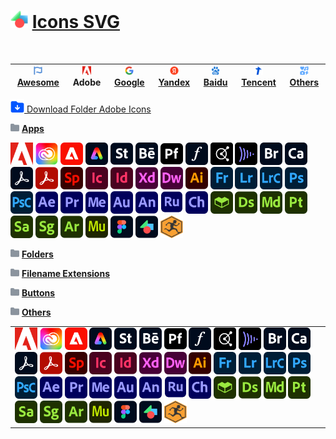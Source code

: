# <img style="width:28px; height:28px; pointer-events:none; cursor: default;" src="https://github.com/Li-Deheng/Icons-SVG/blob/main/Adobe/Apps/Motion-Graphics.svg" alt="Icons" onclick="return false"> [Icons SVG][0] 
<img src="https://komarev.com/ghpvc/?username=Li-Deheng&style=flat-square&color=blue" alt=""/>
  
 | <img bgcolor=ffff00 style="width:14px; height:14px; pointer-events:none; cursor: default;" src="https://github.com/Li-Deheng/Icons-SVG/blob/main/Awesome/Awesome-Logo.svg" alt="Awesome" onclick="return false"> [**Awesome**][1] | <img style="width:14px; height:14px; pointer-events:none; cursor: default;" src="https://github.com/Li-Deheng/Icons-SVG/blob/main/Adobe/Apps/Adobe-Logo.svg" alt="Adobe" onclick="return false"> **Adobe** | <img style="width:14px; height:14px; pointer-events:none; cursor: default;" src="https://github.com/Li-Deheng/Icons-SVG/blob/main/Google/Google-Logo.svg" alt="Google" onclick="return false"> [**Google**][3] | <img style="width:14px; height:14px; pointer-events:none; cursor: default;" src="https://github.com/Li-Deheng/Icons-SVG/blob/main/Yandex/Yandex-Logo.svg" alt="Yandex" onclick="return false"> [**Yandex**][4] | <img style="width:14px; height:14px; pointer-events:none; cursor: default;" src="https://github.com/Li-Deheng/Icons-SVG/blob/main/Baidu/Baidu-Logo.svg" alt="Baidu" onclick="return false"> [**Baidu**][5] | <img style="width:14px; height:14px; pointer-events:none; cursor: default;" src="https://github.com/Li-Deheng/Icons-SVG/blob/main/Tencent/Tencent-Logo.svg" alt="Tencent" onclick="return false"> [**Tencent**][6] | <img style="width:14px; height:14px; pointer-events:none; cursor: default;" src="https://github.com/Li-Deheng/Icons-SVG/blob/main/Awesome/icons.svg" alt="Others" onclick="return false"> [**Others**][9] |
   |:----------:|:------------:|:-----------:|:-----------:|:-----------:|:-----------:|:-----------:| 
   
[0]: https://github.com/Li-Deheng/Icons-SVG
[1]: https://github.com/Li-Deheng/Icons-SVG/tree/main/Awesome
[3]: https://github.com/Li-Deheng/Icons-SVG/tree/main/Google
[4]: https://github.com/Li-Deheng/Icons-SVG/tree/main/Yandex
[5]: https://github.com/Li-Deheng/Icons-SVG/tree/main/Baidu
[6]: https://github.com/Li-Deheng/Icons-SVG/tree/main/Tencent
[9]: https://github.com/Li-Deheng/Icons-SVG/tree/main/Others

<a href="https://downgit.github.io/#/home?url=https://github.com/Li-Deheng/Icons-SVG/tree/main/Adobe" title="Download with DownGit" target="_blank"><img style="width:22px; height:22px; pointer-events:none; cursor: default;" src="https://github.com/Li-Deheng/Icons-SVG/blob/main/Awesome/Download-Folder.svg" alt="Download" target="_blank"> Download Folder Adobe Icons</a>

<img style="width:14px; height:14px; pointer-events:none; cursor: default;" src="https://github.com/Li-Deheng/Icons-SVG/blob/main/Directory.svg" alt="Directory" onclick="return false"> [**Apps**](https://github.com/Li-Deheng/Icons-SVG/tree/main/Adobe/Apps)

<img style="width:36px; height:36px;" src="https://github.com/Li-Deheng/Icons-SVG/blob/main/Adobe/Apps/Adobe-Logo.svg" alt="Adobe Logo" title="Adobe Logo" target="_blank"> <img style="width:36px; height:36px;" src="https://github.com/Li-Deheng/Icons-SVG/blob/main/Adobe/Apps/Adobe-Creative-Cloud.svg" alt="Adobe Creative Cloud" title="Adobe Creative Cloud" target="_blank"> <img style="width:36px; height:36px;" src="https://github.com/Li-Deheng/Icons-SVG/blob/main/Adobe/Apps/Adobe-Experience-Cloud.svg" alt="Adobe Experience Cloud" title="Adobe Experience Cloud" target="_blank"> <img style="width:36px; height:36px;" src="https://github.com/Li-Deheng/Icons-SVG/blob/main/Adobe/Apps/Adobe-Express.svg" alt="Adobe Express" title="Adobe Express" target="_blank">  <img style="width:36px; height:36px;" src="https://github.com/Li-Deheng/Icons-SVG/blob/main/Adobe/Apps/Adobe-Stock.svg" alt="Adobe Stock" title="Adobe Stock" target="_blank"> <img style="width:36px; height:36px;" src="https://github.com/Li-Deheng/Icons-SVG/blob/main/Adobe/Apps/Adobe-Behance.svg" alt="Adobe Behance" title="Adobe Behance" target="_blank"> <img style="width:36px; height:36px;" src="https://github.com/Li-Deheng/Icons-SVG/blob/main/Adobe/Apps/Adobe-Portfolio.svg" alt="Adobe Portfolio" title="Adobe Portfolio" target="_blank"> <img style="width:36px; height:36px;" src="https://github.com/Li-Deheng/Icons-SVG/blob/main/Adobe/Apps/Adobe-Fonts.svg" alt="Adobe Fonts" title="Adobe Fonts" target="_blank"> <img style="width:36px; height:36px;" src="https://github.com/Li-Deheng/Icons-SVG/blob/main/Adobe/Apps/Adobe-Color.svg" alt="Adobe Color" title="Adobe Color" target="_blank"> <img style="width:36px; height:36px;" src="https://github.com/Li-Deheng/Icons-SVG/blob/main/Adobe/Apps/Adobe-Frame-io.svg" alt="Adobe Frame.io" title="Adobe Frame.io" target="_blank"> <img style="width:36px; height:36px;" src="https://github.com/Li-Deheng/Icons-SVG/blob/main/Adobe/Apps/Adobe-Bridge.svg" alt="Adobe Bridge" title="Adobe Bridge" target="_blank"> <img style="width:36px; height:36px;" src="https://github.com/Li-Deheng/Icons-SVG/blob/main/Adobe/Apps/Adobe-Capture.svg" alt="Adobe Capture" title="Adobe Capture" target="_blank"> <img style="width:36px; height:36px;" src="https://github.com/Li-Deheng/Icons-SVG/blob/main/Adobe/Apps/Adobe-Acrobat-Pro.svg" alt="Adobe Acrobat Pro" title="Adobe Acrobat Pro" target="_blank"> <img style="width:36px; height:36px;" src="https://github.com/Li-Deheng/Icons-SVG/blob/main/Adobe/Apps/Adobe-Acrobat-Reader.svg" alt="Adobe Acrobat Reader" title="Adobe Acrobat Reader" target="_blank"> <img style="width:36px; height:36px;" src="https://github.com/Li-Deheng/Icons-SVG/blob/main/Adobe/Apps/Adobe-Sparck.svg" alt="Adobe Sparck" title="Adobe Sparck" target="_blank"> <img style="width:36px; height:36px;" src="https://github.com/Li-Deheng/Icons-SVG/blob/main/Adobe/Apps/Adobe-InCopy.svg" alt="Adobe InCopy" title="Adobe InCopy" target="_blank"> <img style="width:36px; height:36px;" src="https://github.com/Li-Deheng/Icons-SVG/blob/main/Adobe/Apps/Adobe-InDesign.svg" alt="Adobe InDesign" title="Adobe InDesign" target="_blank"> <img style="width:36px; height:36px;" src="https://github.com/Li-Deheng/Icons-SVG/blob/main/Adobe/Apps/Adobe-XD.svg" alt="Adobe XD" title="Adobe XD" target="_blank"> <img style="width:36px; height:36px;" src="https://github.com/Li-Deheng/Icons-SVG/blob/main/Adobe/Apps/Adobe-Dreamweaver.svg" alt="Adobe Dreamweaver" title="Adobe Dreamweaver" target="_blank"> <img style="width:36px; height:36px;" src="https://github.com/Li-Deheng/Icons-SVG/blob/main/Adobe/Apps/Adobe-Illustrator.svg" alt="Adobe Illustrator" title="Adobe Illustrator" target="_blank"> <img style="width:36px; height:36px;" src="https://github.com/Li-Deheng/Icons-SVG/blob/main/Adobe/Apps/Adobe-Fresco.svg" alt="Adobe Fresco" title="Adobe Fresco" target="_blank"> <img style="width:36px; height:36px;" src="https://github.com/Li-Deheng/Icons-SVG/blob/main/Adobe/Apps/Adobe-Lightroom.svg" alt="Adobe Lightroom" title="Adobe Lightroom" target="_blank"> <img style="width:36px; height:36px;" src="https://github.com/Li-Deheng/Icons-SVG/blob/main/Adobe/Apps/Adobe-Lightroom-Classic.svg" alt="Adobe Lightroom Classic" title="Adobe Lightroom Classic" target="_blank"> <img style="width:36px; height:36px;" src="https://github.com/Li-Deheng/Icons-SVG/blob/main/Adobe/Apps/Adobe-Photoshop.svg" alt="Adobe Photoshop" title="Adobe Photoshop" target="_blank"> <img style="width:36px; height:36px;" src="https://github.com/Li-Deheng/Icons-SVG/blob/main/Adobe/Apps/Adobe-Photoshop-Camera.svg" alt="Adobe Photoshop Camera" title="Adobe Photoshop Camera" target="_blank"> <img style="width:36px; height:36px;" src="https://github.com/Li-Deheng/Icons-SVG/blob/main/Adobe/Apps/Adobe-After-Effects.svg" alt="Adobe After Effects" title="Adobe After Effects" target="_blank"> <img style="width:36px; height:36px;" src="https://github.com/Li-Deheng/Icons-SVG/blob/main/Adobe/Apps/Adobe-Premiere-Pro.svg" alt="Adobe Premiere Pro" title="Adobe Premiere Pro" target="_blank"> <img style="width:36px; height:36px;" src="https://github.com/Li-Deheng/Icons-SVG/blob/main/Adobe/Apps/Adobe-Media-Encoder.svg" alt="Adobe Media Encoder" title="Adobe Media Encoder" target="_blank"> <img style="width:36px; height:36px;" src="https://github.com/Li-Deheng/Icons-SVG/blob/main/Adobe/Apps/Adobe-Audition.svg" alt="Adobe Audition" title="Adobe Audition" target="_blank"> <img style="width:36px; height:36px;" src="https://github.com/Li-Deheng/Icons-SVG/blob/main/Adobe/Apps/Adobe-Animate.svg" alt="Adobe Animate" title="Adobe Animate" target="_blank"> <img style="width:36px; height:36px;" src="https://github.com/Li-Deheng/Icons-SVG/blob/main/Adobe/Apps/Adobe-Premiere-Rush.svg" alt="Adobe Premiere Rush" title="Adobe Premiere Rush" target="_blank"> <img style="width:36px; height:36px;" src="https://github.com/Li-Deheng/Icons-SVG/blob/main/Adobe/Apps/Adobe-Character-Animator.svg" alt="Adobe Character Animator" title="Adobe Character Animator" target="_blank"> <img style="width:36px; height:36px;" src="https://github.com/Li-Deheng/Icons-SVG/blob/main/Adobe/Apps/Adobe-Substance-3D-Assets.svg" alt="Adobe Substance 3D Assets" title="Adobe Substance 3D Assets" target="_blank"> <img style="width:36px; height:36px;" src="https://github.com/Li-Deheng/Icons-SVG/blob/main/Adobe/Apps/Adobe-Substance-3D-Designer.svg" alt="Adobe Substance 3D Designer" title="Adobe Substance 3D Designer" target="_blank"> <img style="width:36px; height:36px;" src="https://github.com/Li-Deheng/Icons-SVG/blob/main/Adobe/Apps/Adobe-Substance-3D-Modeler.svg" alt="Adobe Substance 3D Modeler" title="Adobe Substance 3D Modeler" target="_blank"> <img style="width:36px; height:36px;" src="https://github.com/Li-Deheng/Icons-SVG/blob/main/Adobe/Apps/Adobe-Substance-3D-Painter.svg" alt="Adobe Substance 3D Painter" title="Adobe Substance 3D Painter" target="_blank"> <img style="width:36px; height:36px;" src="https://github.com/Li-Deheng/Icons-SVG/blob/main/Adobe/Apps/Adobe-Substance-3D-Sampler.svg" alt="Adobe Substance 3D Sampler" title="Adobe Substance 3D Sampler" target="_blank"> <img style="width:36px; height:36px;" src="https://github.com/Li-Deheng/Icons-SVG/blob/main/Adobe/Apps/Adobe-Substance-3D-Stager.svg" alt="Adobe Substance 3D Stager" title="Adobe Substance 3D Stager" target="_blank"> <img style="width:36px; height:36px;" src="https://github.com/Li-Deheng/Icons-SVG/blob/main/Adobe/Apps/Adobe-Aero.svg" alt="Adobe Aero" title="Adobe Aero" target="_blank"> <img style="width:36px; height:36px;" src="https://github.com/Li-Deheng/Icons-SVG/blob/main/Adobe/Apps/Adobe-Muse.svg" alt="Adobe Muse" title="Adobe Muse" target="_blank"> <img style="width:36px; height:36px;" src="https://github.com/Li-Deheng/Icons-SVG/blob/main/Adobe/Apps/Figma.svg" alt="Adobe Figma" title="Adobe Figma" target="_blank"> <img style="width:36px; height:36px;" src="https://github.com/Li-Deheng/Icons-SVG/blob/main/Adobe/Apps/Mogrt.svg" alt="Mogrt" title="Mogrt" target="_blank"> <img style="width:36px; height:36px;" src="https://github.com/Li-Deheng/Icons-SVG/blob/main/Adobe/Apps/Mixamo.svg" alt="Mixamo" title="Mixamo" target="_blank">

<img style="width:14px; height:14px; pointer-events:none; cursor: default;" src="https://github.com/Li-Deheng/Icons-SVG/blob/main/Directory.svg" alt="Directory" onclick="return false"> [**Folders**](https://github.com/Li-Deheng/Icons-SVG/tree/main/Adobe/Apps)


<img style="width:14px; height:14px; pointer-events:none; cursor: default;" src="https://github.com/Li-Deheng/Icons-SVG/blob/main/Directory.svg" alt="Directory" onclick="return false"> [**Filename Extensions**](https://github.com/Li-Deheng/Icons-SVG/tree/main/Adobe/Filename%20Extensions)


<img style="width:14px; height:14px; pointer-events:none; cursor: default;" src="https://github.com/Li-Deheng/Icons-SVG/blob/main/Directory.svg" alt="Directory" onclick="return false"> [**Buttons**](https://github.com/Li-Deheng/Icons-SVG/tree/main/Adobe/Apps)


<img style="width:14px; height:14px; pointer-events:none; cursor: default;" src="https://github.com/Li-Deheng/Icons-SVG/blob/main/Directory.svg" alt="Directory" onclick="return false"> [**Others**](https://github.com/Li-Deheng/Icons-SVG/tree/main/Adobe/Others)

 <head style="Box-body{background:#cccc !important;}"></head> 
 
<table data-sourcepos="15:1-19:259"><tbody>
<tr data-sourcepos="17:1-17:256"></tr>
<tr style="background-color:var(--color-border-muted) !important;" data-sourcepos="18:1-18:8176">
<td align="left" data-sourcepos="18:1-18:8176"><a target="_blank" rel="noopener noreferrer" href="https://github.com/Li-Deheng/Icons-SVG/blob/main/Adobe/Apps/Adobe-Logo.svg"><img style="width: 36px; height: 36px; max-width: 100%;" src="https://github.com/Li-Deheng/Icons-SVG/raw/main/Adobe/Apps/Adobe-Logo.svg" alt="Adobe Logo" title="Adobe Logo"></a> <a target="_blank" rel="noopener noreferrer" href="https://github.com/Li-Deheng/Icons-SVG/blob/main/Adobe/Apps/Adobe-Creative-Cloud.svg"><img style="width: 36px; height: 36px; max-width: 100%;" src="https://github.com/Li-Deheng/Icons-SVG/raw/main/Adobe/Apps/Adobe-Creative-Cloud.svg" alt="Adobe Creative Cloud" title="Adobe Creative Cloud"></a> <a target="_blank" rel="noopener noreferrer" href="https://github.com/Li-Deheng/Icons-SVG/blob/main/Adobe/Apps/Adobe-Experience-Cloud.svg"><img style="width: 36px; height: 36px; max-width: 100%;" src="https://github.com/Li-Deheng/Icons-SVG/raw/main/Adobe/Apps/Adobe-Experience-Cloud.svg" alt="Adobe Experience Cloud" title="Adobe Experience Cloud"></a> <a target="_blank" rel="noopener noreferrer" href="https://github.com/Li-Deheng/Icons-SVG/blob/main/Adobe/Apps/Adobe-Express.svg"><img style="width: 36px; height: 36px; max-width: 100%;" src="https://github.com/Li-Deheng/Icons-SVG/raw/main/Adobe/Apps/Adobe-Express.svg" alt="Adobe Express" title="Adobe Express"></a>  <a target="_blank" rel="noopener noreferrer" href="https://github.com/Li-Deheng/Icons-SVG/blob/main/Adobe/Apps/Adobe-Stock.svg"><img style="width: 36px; height: 36px; max-width: 100%;" src="https://github.com/Li-Deheng/Icons-SVG/raw/main/Adobe/Apps/Adobe-Stock.svg" alt="Adobe Stock" title="Adobe Stock"></a> <a target="_blank" rel="noopener noreferrer" href="https://github.com/Li-Deheng/Icons-SVG/blob/main/Adobe/Apps/Adobe-Behance.svg"><img style="width: 36px; height: 36px; max-width: 100%;" src="https://github.com/Li-Deheng/Icons-SVG/raw/main/Adobe/Apps/Adobe-Behance.svg" alt="Adobe Behance" title="Adobe Behance"></a> <a target="_blank" rel="noopener noreferrer" href="https://github.com/Li-Deheng/Icons-SVG/blob/main/Adobe/Apps/Adobe-Portfolio.svg"><img style="width: 36px; height: 36px; max-width: 100%;" src="https://github.com/Li-Deheng/Icons-SVG/raw/main/Adobe/Apps/Adobe-Portfolio.svg" alt="Adobe Portfolio" title="Adobe Portfolio"></a> <a target="_blank" rel="noopener noreferrer" href="https://github.com/Li-Deheng/Icons-SVG/blob/main/Adobe/Apps/Adobe-Fonts.svg"><img style="width: 36px; height: 36px; max-width: 100%;" src="https://github.com/Li-Deheng/Icons-SVG/raw/main/Adobe/Apps/Adobe-Fonts.svg" alt="Adobe Fonts" title="Adobe Fonts"></a> <a target="_blank" rel="noopener noreferrer" href="https://github.com/Li-Deheng/Icons-SVG/blob/main/Adobe/Apps/Adobe-Color.svg"><img style="width: 36px; height: 36px; max-width: 100%;" src="https://github.com/Li-Deheng/Icons-SVG/raw/main/Adobe/Apps/Adobe-Color.svg" alt="Adobe Color" title="Adobe Color"></a> <a target="_blank" rel="noopener noreferrer" href="https://github.com/Li-Deheng/Icons-SVG/blob/main/Adobe/Apps/Adobe-Frame-io.svg"><img style="width: 36px; height: 36px; max-width: 100%;" src="https://github.com/Li-Deheng/Icons-SVG/raw/main/Adobe/Apps/Adobe-Frame-io.svg" alt="Adobe Frame.io" title="Adobe Frame.io"></a> <a target="_blank" rel="noopener noreferrer" href="https://github.com/Li-Deheng/Icons-SVG/blob/main/Adobe/Apps/Adobe-Bridge.svg"><img style="width: 36px; height: 36px; max-width: 100%;" src="https://github.com/Li-Deheng/Icons-SVG/raw/main/Adobe/Apps/Adobe-Bridge.svg" alt="Adobe Bridge" title="Adobe Bridge"></a> <a target="_blank" rel="noopener noreferrer" href="https://github.com/Li-Deheng/Icons-SVG/blob/main/Adobe/Apps/Adobe-Capture.svg"><img style="width: 36px; height: 36px; max-width: 100%;" src="https://github.com/Li-Deheng/Icons-SVG/raw/main/Adobe/Apps/Adobe-Capture.svg" alt="Adobe Capture" title="Adobe Capture"></a> <a target="_blank" rel="noopener noreferrer" href="https://github.com/Li-Deheng/Icons-SVG/blob/main/Adobe/Apps/Adobe-Acrobat-Pro.svg"><img style="width: 36px; height: 36px; max-width: 100%;" src="https://github.com/Li-Deheng/Icons-SVG/raw/main/Adobe/Apps/Adobe-Acrobat-Pro.svg" alt="Adobe Acrobat Pro" title="Adobe Acrobat Pro"></a> <a target="_blank" rel="noopener noreferrer" href="https://github.com/Li-Deheng/Icons-SVG/blob/main/Adobe/Apps/Adobe-Acrobat-Reader.svg"><img style="width: 36px; height: 36px; max-width: 100%;" src="https://github.com/Li-Deheng/Icons-SVG/raw/main/Adobe/Apps/Adobe-Acrobat-Reader.svg" alt="Adobe Acrobat Reader" title="Adobe Acrobat Reader"></a> <a target="_blank" rel="noopener noreferrer" href="https://github.com/Li-Deheng/Icons-SVG/blob/main/Adobe/Apps/Adobe-Sparck.svg"><img style="width: 36px; height: 36px; max-width: 100%;" src="https://github.com/Li-Deheng/Icons-SVG/raw/main/Adobe/Apps/Adobe-Sparck.svg" alt="Adobe Sparck" title="Adobe Sparck"></a> <a target="_blank" rel="noopener noreferrer" href="https://github.com/Li-Deheng/Icons-SVG/blob/main/Adobe/Apps/Adobe-InCopy.svg"><img style="width: 36px; height: 36px; max-width: 100%;" src="https://github.com/Li-Deheng/Icons-SVG/raw/main/Adobe/Apps/Adobe-InCopy.svg" alt="Adobe InCopy" title="Adobe InCopy"></a> <a target="_blank" rel="noopener noreferrer" href="https://github.com/Li-Deheng/Icons-SVG/blob/main/Adobe/Apps/Adobe-InDesign.svg"><img style="width: 36px; height: 36px; max-width: 100%;" src="https://github.com/Li-Deheng/Icons-SVG/raw/main/Adobe/Apps/Adobe-InDesign.svg" alt="Adobe InDesign" title="Adobe InDesign"></a> <a target="_blank" rel="noopener noreferrer" href="https://github.com/Li-Deheng/Icons-SVG/blob/main/Adobe/Apps/Adobe-XD.svg"><img style="width: 36px; height: 36px; max-width: 100%;" src="https://github.com/Li-Deheng/Icons-SVG/raw/main/Adobe/Apps/Adobe-XD.svg" alt="Adobe XD" title="Adobe XD"></a> <a target="_blank" rel="noopener noreferrer" href="https://github.com/Li-Deheng/Icons-SVG/blob/main/Adobe/Apps/Adobe-Dreamweaver.svg"><img style="width: 36px; height: 36px; max-width: 100%;" src="https://github.com/Li-Deheng/Icons-SVG/raw/main/Adobe/Apps/Adobe-Dreamweaver.svg" alt="Adobe Dreamweaver" title="Adobe Dreamweaver"></a> <a target="_blank" rel="noopener noreferrer" href="https://github.com/Li-Deheng/Icons-SVG/blob/main/Adobe/Apps/Adobe-Illustrator.svg"><img style="width: 36px; height: 36px; max-width: 100%;" src="https://github.com/Li-Deheng/Icons-SVG/raw/main/Adobe/Apps/Adobe-Illustrator.svg" alt="Adobe Illustrator" title="Adobe Illustrator"></a> <a target="_blank" rel="noopener noreferrer" href="https://github.com/Li-Deheng/Icons-SVG/blob/main/Adobe/Apps/Adobe-Fresco.svg"><img style="width: 36px; height: 36px; max-width: 100%;" src="https://github.com/Li-Deheng/Icons-SVG/raw/main/Adobe/Apps/Adobe-Fresco.svg" alt="Adobe Fresco" title="Adobe Fresco"></a> <a target="_blank" rel="noopener noreferrer" href="https://github.com/Li-Deheng/Icons-SVG/blob/main/Adobe/Apps/Adobe-Lightroom.svg"><img style="width: 36px; height: 36px; max-width: 100%;" src="https://github.com/Li-Deheng/Icons-SVG/raw/main/Adobe/Apps/Adobe-Lightroom.svg" alt="Adobe Lightroom" title="Adobe Lightroom"></a> <a target="_blank" rel="noopener noreferrer" href="https://github.com/Li-Deheng/Icons-SVG/blob/main/Adobe/Apps/Adobe-Lightroom-Classic.svg"><img style="width: 36px; height: 36px; max-width: 100%;" src="https://github.com/Li-Deheng/Icons-SVG/raw/main/Adobe/Apps/Adobe-Lightroom-Classic.svg" alt="Adobe Lightroom Classic" title="Adobe Lightroom Classic"></a> <a target="_blank" rel="noopener noreferrer" href="https://github.com/Li-Deheng/Icons-SVG/blob/main/Adobe/Apps/Adobe-Photoshop.svg"><img style="width: 36px; height: 36px; max-width: 100%;" src="https://github.com/Li-Deheng/Icons-SVG/raw/main/Adobe/Apps/Adobe-Photoshop.svg" alt="Adobe Photoshop" title="Adobe Photoshop"></a> <a target="_blank" rel="noopener noreferrer" href="https://github.com/Li-Deheng/Icons-SVG/blob/main/Adobe/Apps/Adobe-Photoshop-Camera.svg"><img style="width: 36px; height: 36px; max-width: 100%;" src="https://github.com/Li-Deheng/Icons-SVG/raw/main/Adobe/Apps/Adobe-Photoshop-Camera.svg" alt="Adobe Photoshop Camera" title="Adobe Photoshop Camera"></a> <a target="_blank" rel="noopener noreferrer" href="https://github.com/Li-Deheng/Icons-SVG/blob/main/Adobe/Apps/Adobe-After-Effects.svg"><img style="width: 36px; height: 36px; max-width: 100%;" src="https://github.com/Li-Deheng/Icons-SVG/raw/main/Adobe/Apps/Adobe-After-Effects.svg" alt="Adobe After Effects" title="Adobe After Effects"></a> <a target="_blank" rel="noopener noreferrer" href="https://github.com/Li-Deheng/Icons-SVG/blob/main/Adobe/Apps/Adobe-Premiere-Pro.svg"><img style="width: 36px; height: 36px; max-width: 100%;" src="https://github.com/Li-Deheng/Icons-SVG/raw/main/Adobe/Apps/Adobe-Premiere-Pro.svg" alt="Adobe Premiere Pro" title="Adobe Premiere Pro"></a> <a target="_blank" rel="noopener noreferrer" href="https://github.com/Li-Deheng/Icons-SVG/blob/main/Adobe/Apps/Adobe-Media-Encoder.svg"><img style="width: 36px; height: 36px; max-width: 100%;" src="https://github.com/Li-Deheng/Icons-SVG/raw/main/Adobe/Apps/Adobe-Media-Encoder.svg" alt="Adobe Media Encoder" title="Adobe Media Encoder"></a> <a target="_blank" rel="noopener noreferrer" href="https://github.com/Li-Deheng/Icons-SVG/blob/main/Adobe/Apps/Adobe-Audition.svg"><img style="width: 36px; height: 36px; max-width: 100%;" src="https://github.com/Li-Deheng/Icons-SVG/raw/main/Adobe/Apps/Adobe-Audition.svg" alt="Adobe Audition" title="Adobe Audition"></a> <a target="_blank" rel="noopener noreferrer" href="https://github.com/Li-Deheng/Icons-SVG/blob/main/Adobe/Apps/Adobe-Animate.svg"><img style="width: 36px; height: 36px; max-width: 100%;" src="https://github.com/Li-Deheng/Icons-SVG/raw/main/Adobe/Apps/Adobe-Animate.svg" alt="Adobe Animate" title="Adobe Animate"></a> <a target="_blank" rel="noopener noreferrer" href="https://github.com/Li-Deheng/Icons-SVG/blob/main/Adobe/Apps/Adobe-Premiere-Rush.svg"><img style="width: 36px; height: 36px; max-width: 100%;" src="https://github.com/Li-Deheng/Icons-SVG/raw/main/Adobe/Apps/Adobe-Premiere-Rush.svg" alt="Adobe Premiere Rush" title="Adobe Premiere Rush"></a> <a target="_blank" rel="noopener noreferrer" href="https://github.com/Li-Deheng/Icons-SVG/blob/main/Adobe/Apps/Adobe-Character-Animator.svg"><img style="width: 36px; height: 36px; max-width: 100%;" src="https://github.com/Li-Deheng/Icons-SVG/raw/main/Adobe/Apps/Adobe-Character-Animator.svg" alt="Adobe Character Animator" title="Adobe Character Animator"></a> <a target="_blank" rel="noopener noreferrer" href="https://github.com/Li-Deheng/Icons-SVG/blob/main/Adobe/Apps/Adobe-Substance-3D-Assets.svg"><img style="width: 36px; height: 36px; max-width: 100%;" src="https://github.com/Li-Deheng/Icons-SVG/raw/main/Adobe/Apps/Adobe-Substance-3D-Assets.svg" alt="Adobe Substance 3D Assets" title="Adobe Substance 3D Assets"></a> <a target="_blank" rel="noopener noreferrer" href="https://github.com/Li-Deheng/Icons-SVG/blob/main/Adobe/Apps/Adobe-Substance-3D-Designer.svg"><img style="width: 36px; height: 36px; max-width: 100%;" src="https://github.com/Li-Deheng/Icons-SVG/raw/main/Adobe/Apps/Adobe-Substance-3D-Designer.svg" alt="Adobe Substance 3D Designer" title="Adobe Substance 3D Designer"></a> <a target="_blank" rel="noopener noreferrer" href="https://github.com/Li-Deheng/Icons-SVG/blob/main/Adobe/Apps/Adobe-Substance-3D-Modeler.svg"><img style="width: 36px; height: 36px; max-width: 100%;" src="https://github.com/Li-Deheng/Icons-SVG/raw/main/Adobe/Apps/Adobe-Substance-3D-Modeler.svg" alt="Adobe Substance 3D Modeler" title="Adobe Substance 3D Modeler"></a> <a target="_blank" rel="noopener noreferrer" href="https://github.com/Li-Deheng/Icons-SVG/blob/main/Adobe/Apps/Adobe-Substance-3D-Painter.svg"><img style="width: 36px; height: 36px; max-width: 100%;" src="https://github.com/Li-Deheng/Icons-SVG/raw/main/Adobe/Apps/Adobe-Substance-3D-Painter.svg" alt="Adobe Substance 3D Painter" title="Adobe Substance 3D Painter"></a> <a target="_blank" rel="noopener noreferrer" href="https://github.com/Li-Deheng/Icons-SVG/blob/main/Adobe/Apps/Adobe-Substance-3D-Sampler.svg"><img style="width: 36px; height: 36px; max-width: 100%;" src="https://github.com/Li-Deheng/Icons-SVG/raw/main/Adobe/Apps/Adobe-Substance-3D-Sampler.svg" alt="Adobe Substance 3D Sampler" title="Adobe Substance 3D Sampler"></a> <a target="_blank" rel="noopener noreferrer" href="https://github.com/Li-Deheng/Icons-SVG/blob/main/Adobe/Apps/Adobe-Substance-3D-Stager.svg"><img style="width: 36px; height: 36px; max-width: 100%;" src="https://github.com/Li-Deheng/Icons-SVG/raw/main/Adobe/Apps/Adobe-Substance-3D-Stager.svg" alt="Adobe Substance 3D Stager" title="Adobe Substance 3D Stager"></a> <a target="_blank" rel="noopener noreferrer" href="https://github.com/Li-Deheng/Icons-SVG/blob/main/Adobe/Apps/Adobe-Aero.svg"><img style="width: 36px; height: 36px; max-width: 100%;" src="https://github.com/Li-Deheng/Icons-SVG/raw/main/Adobe/Apps/Adobe-Aero.svg" alt="Adobe Aero" title="Adobe Aero"></a> <a target="_blank" rel="noopener noreferrer" href="https://github.com/Li-Deheng/Icons-SVG/blob/main/Adobe/Apps/Adobe-Muse.svg"><img style="width: 36px; height: 36px; max-width: 100%;" src="https://github.com/Li-Deheng/Icons-SVG/raw/main/Adobe/Apps/Adobe-Muse.svg" alt="Adobe Muse" title="Adobe Muse"></a> <a target="_blank" rel="noopener noreferrer" href="https://github.com/Li-Deheng/Icons-SVG/blob/main/Adobe/Apps/Figma.svg"><img style="width: 36px; height: 36px; max-width: 100%;" src="https://github.com/Li-Deheng/Icons-SVG/raw/main/Adobe/Apps/Figma.svg" alt="Adobe Figma" title="Adobe Figma"></a> <a target="_blank" rel="noopener noreferrer" href="https://github.com/Li-Deheng/Icons-SVG/blob/main/Adobe/Apps/Mogrt.svg"><img style="width: 36px; height: 36px; max-width: 100%;" src="https://github.com/Li-Deheng/Icons-SVG/raw/main/Adobe/Apps/Mogrt.svg" alt="Mogrt" title="Mogrt"></a> <a target="_blank" rel="noopener noreferrer" href="https://github.com/Li-Deheng/Icons-SVG/blob/main/Adobe/Apps/Mixamo.svg"><img style="width: 36px; height: 36px; max-width: 100%;" src="https://github.com/Li-Deheng/Icons-SVG/raw/main/Adobe/Apps/Mixamo.svg" alt="Mixamo" title="Mixamo"></a></td>
</tr></tbody></table>
